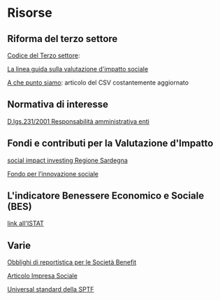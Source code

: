 # Risorse

## Riforma del terzo settore
[Codice del Terzo settore](https://www.normattiva.it/atto/caricaDettaglioAtto?atto.dataPubblicazioneGazzetta=2017-08-02&atto.codiceRedazionale=17G00128&queryString=%3FmeseProvvedimento%3D%26formType%3Dricerca_semplice%26numeroArticolo%3D%26numeroProvvedimento%3D117%26testo%3D%26annoProvvedimento%3D2017%26giornoProvvedimento%3D&currentPage=1):

[La linea guida sulla valutazione d'impatto sociale](https://www.gazzettaufficiale.it/eli/id/2019/09/12/19A05601/sg)

[A che punto siamo](https://www.csvnet.it/component/content/article/144-notizie/2842-il-cantiere-della-riforma-a-che-punto-sono-gli-atti-per-farla-funzionare?Itemid=893): articolo del CSV costantemente aggiornato

## Normativa di interesse
[D.lgs.231/2001 Responsabilità amministrativa enti](https://www.normattiva.it/atto/caricaDettaglioAtto?atto.dataPubblicazioneGazzetta=2001-06-19&atto.codiceRedazionale=001G0293) 

## Fondi e contributi per la Valutazione d'Impatto 
[social impact investing Regione Sardegna](https://www.regione.sardegna.it/j/v/2568?s=388609&v=2&c=3&t=1)

[Fondo per l’innovazione sociale](http://www.governo.it/it/articolo/fondo-l-innovazione-sociale-avviso-pubblico-la-selezione-di-progetti-sperimentali/11333)

## L'indicatore Benessere Economico e Sociale (BES)
[link all'ISTAT](https://www4.istat.it/it/benessere-e-sostenibilit%C3%A0/misure-del-benessere)

## Varie
[Obblighi di reportistica per le Società Benefit](http://www.societabenefit.net/obblighi-di-reportistica/)

[Articolo Impresa Sociale](http://www.rivistaimpresasociale.it/rivista/item/141-misurazione-impatto-sociale/141-misurazione-impatto-sociale.html?limitstart=0)

[Universal standard della SPTF](https://www.ilo.org/jakarta/whatwedo/publications/WCMS_216592/lang--en/index.htm)

